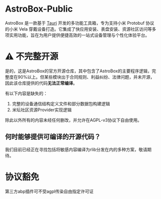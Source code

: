 # AstroBox-Public
AstroBox 是一款基于 [Tauri](https://tauri.app) 开发的多功能工具箱，专为支持小米 Protobuf 协议的小米 Vela 穿戴设备打造。它集成了快应用安装、表盘安装、资源社区访问等多项实用功能，旨在为用户提供便捷高效的一站式设备管理与个性化体验平台。

# ⚠ 不完整开源
是的，这是AstroBox的官方开源仓库，其中包含了AstroBox的主要程序逻辑，完整度在90%以上。但某些模块出于合同规则、利益纠纷、法律问题，并未开源，因此该仓库提供的代码**无法正常编译**。

有以下内容是缺失的：

1. 完整的设备通信结构定义文件和部分数据包构建逻辑
2. 米坛社区资源Provider实现逻辑

除此以外所有的内容未经任何删改，并允许在AGPL-v3协议下自由使用。

## 何时能够提供可编译的开源代码？
我们目前已经正在寻找包括将敏感内容编译为rlib分发在内的多种方案，敬请期待。

# 协议豁免
第三方abp插件可不受agpl传染自由指定许可证
